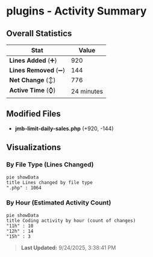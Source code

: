 # plugins - Activity Summary 

## Overall Statistics

| Stat                   | Value                                                             |
| ---------------------- | ----------------------------------------------------------------- |
| **Lines Added** (➕)   | 920                                          |
| **Lines Removed** (➖) | 144                                        |
| **Net Change** (↕)    | 776                |
| **Active Time** (⌚)   | 24 minutes |


## Modified Files
- **jmb-limit-daily-sales.php** (+920, -144)

## Visualizations

### By File Type (Lines Changed)

```mermaid
pie showData
title Lines changed by file type
".php" : 1064
```

### By Hour (Estimated Activity Count)

```mermaid
pie showData
title Coding activity by hour (count of changes)
"11h" : 10
"12h" : 14
"15h" : 3
```


> **Last Updated:** 9/24/2025, 3:38:41 PM